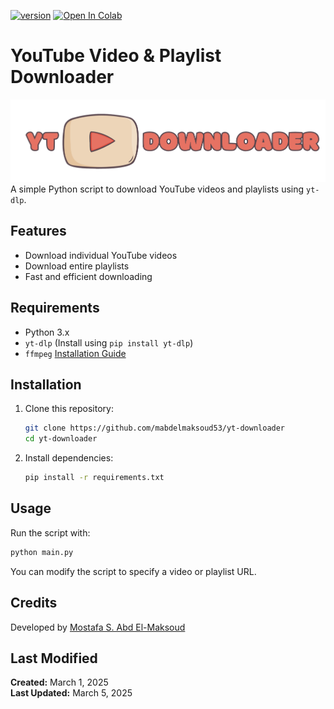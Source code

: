 [![version](https://img.shields.io/badge/version-1.0v-orange)](https://github.com/mabdelmaksoud53/yt-downloader)  [![Open In Colab](https://colab.research.google.com/assets/colab-badge.svg)](https://colab.research.google.com/github/mabdelmaksoud53/yt-downloader/blob/main/yt_downloader.ipynb)

# YouTube Video & Playlist Downloader
[![YT-DLP](https://github.com/mabdelmaksoud53/yt-downloader/blob/main/banner.png)](#readme)
A simple Python script to download YouTube videos and playlists using `yt-dlp`.

## Features

- Download individual YouTube videos
- Download entire playlists
- Fast and efficient downloading

## Requirements

- Python 3.x
- `yt-dlp` (Install using `pip install yt-dlp`)
- `ffmpeg` [Installation Guide](Ffmpeg_Installation.md)

## Installation

1. Clone this repository:

   ```bash
   git clone https://github.com/mabdelmaksoud53/yt-downloader
   cd yt-downloader
   ```

2. Install dependencies:

   ```bash
   pip install -r requirements.txt
   ```

## Usage

Run the script with:

```bash
python main.py
```

You can modify the script to specify a video or playlist URL.

## Credits

Developed by [Mostafa S. Abd El-Maksoud](https://www.github.com/mabdelmakosud53)

## Last Modified

**Created:** March 1, 2025\
**Last Updated:** March 5, 2025
